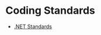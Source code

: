# Coding Standards

* [.NET Standards](https://github.com/QubizSolutions/coding-standards/blob/master/dot-net.MD)
